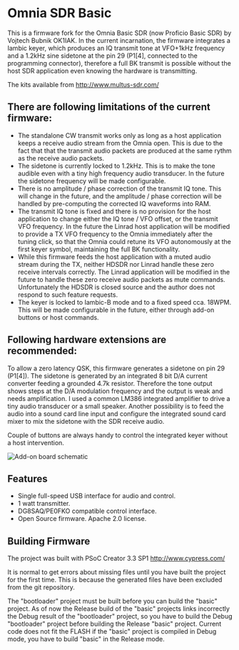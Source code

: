 # Omnia SDR Basic

This is a firmware fork for the Omnia Basic SDR (now Proficio Basic SDR) by Vojtech Bubnik OK1IAK. In the current incarnation, the firmware integrates a Iambic keyer,
which produces an IQ transmit tone at VFO+1kHz frequency and a 1.2kHz sine sidetone at the pin 29 (P1[4], connected to the programming connector), therefore a full BK transmit is possible without the host SDR application even knowing the hardware is transmitting.

The kits available from http://www.multus-sdr.com/

## There are following limitations of the current firmware:

- The standalone CW transmit works only as long as a host application keeps a receive audio stream from the Omnia open. This is due to the fact that that the transmit audio packets are produced at the same rythm as the receive audio packets.
- The sidetone is currently locked to 1.2kHz. This is to make the tone audible even with a tiny high frequency audio transducer. In the future the sidetone frequency will be made configurable.
- There is no amplitude / phase correction of the transmit IQ tone. This will change in the future, and the amplitude / phase correction will be handled by pre-computing the corrected IQ waveforms into RAM.
- The transmit IQ tone is fixed and there is no provision for the host application to change either the IQ tone / VFO offset, or the transmit VFO frequency. In the future the Linrad host application will be modified to provide a TX VFO frequency to the Omnia immediately after the tuning click, so that the Omnia could retune its VFO autonomously at the first keyer symbol, maintaining the full BK functionality.
- While this firmware feeds the host application with a muted audio stream during the TX, neither HDSDR nor Linrad handle these zero receive intervals correctly. The Linrad application will be modified in the future to handle these zero receive audio packets as mute commands. Unfortunately the HDSDR is closed source and the author does not respond to such feature requests.
- The keyer is locked to Iambic-B mode and to a fixed speed cca. 18WPM. This will be made configurable in the future, either through add-on buttons or host commands.

## Following hardware extensions are recommended:

To allow a zero latency QSK, this firmware generates a sidetone on pin 29 (P1[4]). The sidetone is generated by an integrated 8 bit D/A current converter feeding a grounded 4.7k resistor. Therefore the tone output shows steps at the D/A modulation frequency and the output is weak and needs amplification. I used a common LM386 integrated amplifier to drive a tiny audio transducer or a small speaker. Another possibility is to feed the audio into a sound card line input and configure the integrated sound card mixer to mix the sidetone with the SDR receive audio.

Couple of buttons are always handy to control the integrated keyer without a host intervention. 

![Add-on board schematic](https://github.com/bubnikv/omniasdrbasicfirmware/blob/master/kicad/omnia-addon-schematic.svg)

## Features

 * Single full-speed USB interface for audio and control.
 * 1 watt transmitter.
 * DG8SAQ/PE0FKO compatible control interface.
 * Open Source firmware.  Apache 2.0 license.

## Building Firmware

The project was built with PSoC Creator 3.3 SP1 
http://www.cypress.com/

It is normal to get errors about missing files until you have built
the project for the first time.  This is because the generated files
have been excluded from the git repository. 

The "bootloader" project must be built before you can build the "basic" project.
As of now the Release build of the "basic" projects links incorrectly the Debug result of the "bootloader" project, so you have to build the Debug "bootloader" project before building the Release "basic" project. Current code does not fit the FLASH if the "basic" project is compiled in Debug mode, you have to build "basic" in the Release mode.
